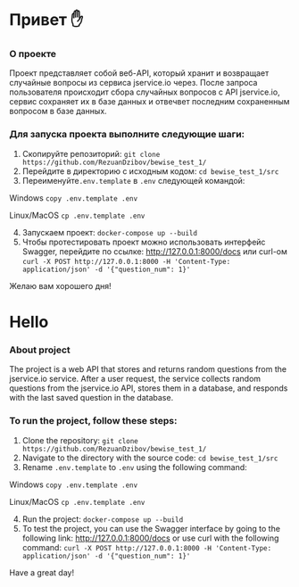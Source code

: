 # Привет ✋
### О проекте
Проект представляет собой веб-API, который хранит и возвращает случайные вопросы из сервиса jservice.io через. 
После запроса пользователя происходит сбора случайных вопросов c API jservice.io, сервис сохраняет их в базе данных и отвечвет последним сохраненным вопросом в базе данных. 


### Для запуска проекта выполните следующие шаги:
1. Скопируйте репозиторий: ```git clone https://github.com/RezuanDzibov/bewise_test_1/```
2. Перейдите в директорию c исходным кодом: ```cd bewise_test_1/src```
3. Переименуйте`.env.template` в `.env` следующей командой:

Windows
```copy .env.template .env```

Linux/MacOS
```cp .env.template .env```

4. Запускаем проект: ```docker-compose up --build```
5. Чтобы протестировать проект можно использовать интерфейс Swagger, перейдите по ссылке: http://127.0.0.1:8000/docs или curl-ом
```curl -X POST http://127.0.0.1:8000 -H 'Content-Type: application/json' -d '{"question_num": 1}'```

Желаю вам хорошего дня!

# Hello

### About project

The project is a web API that stores and returns random questions from the jservice.io service. 
After a user request, the service collects random questions from the jservice.io API, stores them in a database, and responds with the last saved question in the database.

### To run the project, follow these steps:

1. Clone the repository: ```git clone https://github.com/RezuanDzibov/bewise_test_1/```
2. Navigate to the directory with the source code: ```cd bewise_test_1/src```
3. Rename ```.env.template``` to ```.env``` using the following command:

Windows
```copy .env.template .env```

Linux/MacOS
```cp .env.template .env```

4. Run the project: ```docker-compose up --build```
5. To test the project, you can use the Swagger interface by going to the following link: http://127.0.0.1:8000/docs
or use curl with the following command:
```curl -X POST http://127.0.0.1:8000 -H 'Content-Type: application/json' -d '{"question_num": 1}'```

Have a great day!